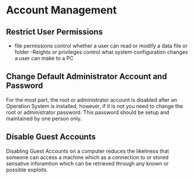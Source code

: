 # Account Management

## Restrict User Permissions

- file permissions control whether a user can read or modify a data file or folder
-Reights or privileges control what system configuration changes a user can make to a PC

## Change Default Administrator Account and Password

For the most part, the root or administrator account is disabled after an Operation System is installed, however, if it is not you need to change the root or administrator password. This password should be setup and maintained by one person only.

## Disable Guest Accounts

Disabling Guest Accounts on a computer reduces the likeliness that someone can access a machine which as a connection to or stored sensative inforamtion which can be retrieved through any known or possible exploits.